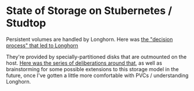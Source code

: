 # State of Storage on Stubernetes / Studtop

Persistent volumes are handled by Longhorn. Here was [the "decision process" that led to Longhorn](8dcx7-dgrbc-6k8y0-34s3r-v9d88)

They're provided by specially-partitioned disks that are outmounted on the host. [Here was the series of deliberations around that](rrbt0-pg479-mp89h-4tb3b-0z4aw), as well as brainstorming for some possible extensions to this storage model in the future, once I've gotten a little more comfortable with PVCs / understanding Longhorn.
